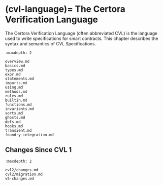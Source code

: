 (cvl-language)=
The Certora Verification Language
=================================

The Certora Verification Language (often abbreviated CVL) is the language used
to write specifications for smart contracts.  This chapter describes the syntax
and semantics of CVL Specifications.

```{toctree}
:maxdepth: 2

overview.md
basics.md
types.md
expr.md
statements.md
imports.md
using.md
methods.md
rules.md
builtin.md
functions.md
invariants.md
sorts.md
ghosts.md
defs.md
hooks.md
transient.md
foundry-integration.md
```

Changes Since CVL 1
-------------------

```{toctree}
:maxdepth: 2

cvl2/changes.md
cvl2/migration.md
v5-changes.md
```
